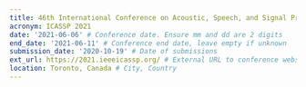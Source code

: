```yaml
---
title: 46th International Conference on Acoustic, Speech, and Signal Processing
acronym: ICASSP 2021
date: '2021-06-06' # Conference date. Ensure mm and dd are 2 digits
end_date: '2021-06-11' # Conference end date, leave empty if unknown
submission_date: '2020-10-19' # Date of submissions
ext_url: https://2021.ieeeicassp.org/ # External URL to conference website
location: Toronto, Canada # City, Country
---
```

